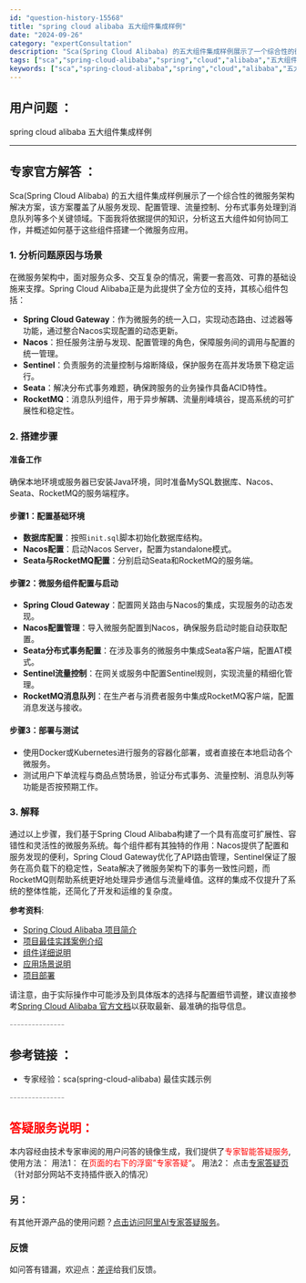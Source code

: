 ```yaml
---
id: "question-history-15568"
title: "spring cloud alibaba 五大组件集成样例"
date: "2024-09-26"
category: "expertConsultation"
description: "Sca(Spring Cloud Alibaba) 的五大组件集成样例展示了一个综合性的微服务架构解决方案，该方案覆盖了从服务发现、配置管理、流量控制、分布式事务处理到消息队列等多个关键领域。下面我将依据提供的知识，分析这五大组件如何协同工作，并概述如何基于这些组件搭建一个微服务应用。### 1. "
tags: ["sca","spring-cloud-alibaba","spring","cloud","alibaba","五大组件","集成"]
keywords: ["sca","spring-cloud-alibaba","spring","cloud","alibaba","五大组件","集成"]
---
```


## 用户问题 ： 
 spring cloud alibaba 五大组件集成样例  

---------------
## 专家官方解答 ：

Sca(Spring Cloud Alibaba) 的五大组件集成样例展示了一个综合性的微服务架构解决方案，该方案覆盖了从服务发现、配置管理、流量控制、分布式事务处理到消息队列等多个关键领域。下面我将依据提供的知识，分析这五大组件如何协同工作，并概述如何基于这些组件搭建一个微服务应用。

### 1. 分析问题原因与场景

在微服务架构中，面对服务众多、交互复杂的情况，需要一套高效、可靠的基础设施来支撑。Spring Cloud Alibaba正是为此提供了全方位的支持，其核心组件包括：

- **Spring Cloud Gateway**：作为微服务的统一入口，实现动态路由、过滤器等功能，通过整合Nacos实现配置的动态更新。
- **Nacos**：担任服务注册与发现、配置管理的角色，保障服务间的调用与配置的统一管理。
- **Sentinel**：负责服务的流量控制与熔断降级，保护服务在高并发场景下稳定运行。
- **Seata**：解决分布式事务难题，确保跨服务的业务操作具备ACID特性。
- **RocketMQ**：消息队列组件，用于异步解耦、流量削峰填谷，提高系统的可扩展性和稳定性。

### 2. 搭建步骤

#### 准备工作

确保本地环境或服务器已安装Java环境，同时准备MySQL数据库、Nacos、Seata、RocketMQ的服务端程序。

#### 步骤1：配置基础环境

- **数据库配置**：按照`init.sql`脚本初始化数据库结构。
- **Nacos配置**：启动Nacos Server，配置为standalone模式。
- **Seata与RocketMQ配置**：分别启动Seata和RocketMQ的服务端。

#### 步骤2：微服务组件配置与启动

- **Spring Cloud Gateway**：配置网关路由与Nacos的集成，实现服务的动态发现。
- **Nacos配置管理**：导入微服务配置到Nacos，确保服务启动时能自动获取配置。
- **Seata分布式事务配置**：在涉及事务的微服务中集成Seata客户端，配置AT模式。
- **Sentinel流量控制**：在网关或服务中配置Sentinel规则，实现流量的精细化管理。
- **RocketMQ消息队列**：在生产者与消费者服务中集成RocketMQ客户端，配置消息发送与接收。

#### 步骤3：部署与测试

- 使用Docker或Kubernetes进行服务的容器化部署，或者直接在本地启动各个微服务。
- 测试用户下单流程与商品点赞场景，验证分布式事务、流量控制、消息队列等功能是否按预期工作。

### 3. 解释

通过以上步骤，我们基于Spring Cloud Alibaba构建了一个具有高度可扩展性、容错性和灵活性的微服务系统。每个组件都有其独特的作用：Nacos提供了配置和服务发现的便利，Spring Cloud Gateway优化了API路由管理，Sentinel保证了服务在高负载下的稳定性，Seata解决了微服务架构下的事务一致性问题，而RocketMQ则帮助系统更好地处理异步通信与流量峰值。这样的集成不仅提升了系统的整体性能，还简化了开发和运维的复杂度。

**参考资料**:
- [Spring Cloud Alibaba 项目简介](#)
- [项目最佳实践案例介绍](#)
- [组件详细说明](#)
- [应用场景说明](#)
- [项目部署](#)

请注意，由于实际操作中可能涉及到具体版本的选择与配置细节调整，建议直接参考[Spring Cloud Alibaba 官方文档](https://spring-cloud-alibaba-group.github.io/spring-cloud-alibaba/)以获取最新、最准确的指导信息。


<font color="#949494">---------------</font> 


## 参考链接 ：

* 专家经验：sca(spring-cloud-alibaba) 最佳实践示例 


 <font color="#949494">---------------</font> 
 


## <font color="#FF0000">答疑服务说明：</font> 

本内容经由技术专家审阅的用户问答的镜像生成，我们提供了<font color="#FF0000">专家智能答疑服务</font>,使用方法：
用法1： 在<font color="#FF0000">页面的右下的浮窗”专家答疑“</font>。
用法2： 点击[专家答疑页](https://answer.opensource.alibaba.com/docs/intro)（针对部分网站不支持插件嵌入的情况）
### 另：


有其他开源产品的使用问题？[点击访问阿里AI专家答疑服务](https://answer.opensource.alibaba.com/docs/intro)。
### 反馈
如问答有错漏，欢迎点：[差评](https://ai.nacos.io/user/feedbackByEnhancerGradePOJOID?enhancerGradePOJOId=17058)给我们反馈。
